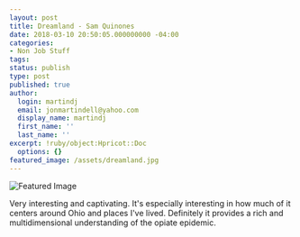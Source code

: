 ```yaml
---
layout: post
title: Dreamland - Sam Quinones
date: 2018-03-10 20:50:05.000000000 -04:00
categories:
- Non Job Stuff
tags:
status: publish
type: post
published: true
author:
  login: martindj
  email: jonmartindell@yahoo.com
  display_name: martindj
  first_name: ''
  last_name: ''
excerpt: !ruby/object:Hpricot::Doc
  options: {}
featured_image: /assets/dreamland.jpg
---
```

![Featured Image]({{page.featured_image}})

Very interesting and captivating. It's especially interesting in how much of it centers around Ohio and places I've lived. Definitely it provides a rich and multidimensional understanding of the opiate epidemic.
